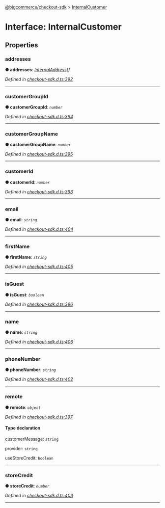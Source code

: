 [@bigcommerce/checkout-sdk](../README.md) > [InternalCustomer](../interfaces/internalcustomer.md)



# Interface: InternalCustomer


## Properties
<a id="addresses"></a>

###  addresses

**●  addresses**:  *[InternalAddress](internaladdress.md)[]* 

*Defined in [checkout-sdk.d.ts:392](https://github.com/bigcommerce/checkout-sdk-js/blob/66bc013/dist/checkout-sdk.d.ts#L392)*





___

<a id="customergroupid"></a>

###  customerGroupId

**●  customerGroupId**:  *`number`* 

*Defined in [checkout-sdk.d.ts:394](https://github.com/bigcommerce/checkout-sdk-js/blob/66bc013/dist/checkout-sdk.d.ts#L394)*





___

<a id="customergroupname"></a>

###  customerGroupName

**●  customerGroupName**:  *`number`* 

*Defined in [checkout-sdk.d.ts:395](https://github.com/bigcommerce/checkout-sdk-js/blob/66bc013/dist/checkout-sdk.d.ts#L395)*





___

<a id="customerid"></a>

###  customerId

**●  customerId**:  *`number`* 

*Defined in [checkout-sdk.d.ts:393](https://github.com/bigcommerce/checkout-sdk-js/blob/66bc013/dist/checkout-sdk.d.ts#L393)*





___

<a id="email"></a>

###  email

**●  email**:  *`string`* 

*Defined in [checkout-sdk.d.ts:404](https://github.com/bigcommerce/checkout-sdk-js/blob/66bc013/dist/checkout-sdk.d.ts#L404)*





___

<a id="firstname"></a>

###  firstName

**●  firstName**:  *`string`* 

*Defined in [checkout-sdk.d.ts:405](https://github.com/bigcommerce/checkout-sdk-js/blob/66bc013/dist/checkout-sdk.d.ts#L405)*





___

<a id="isguest"></a>

###  isGuest

**●  isGuest**:  *`boolean`* 

*Defined in [checkout-sdk.d.ts:396](https://github.com/bigcommerce/checkout-sdk-js/blob/66bc013/dist/checkout-sdk.d.ts#L396)*





___

<a id="name"></a>

###  name

**●  name**:  *`string`* 

*Defined in [checkout-sdk.d.ts:406](https://github.com/bigcommerce/checkout-sdk-js/blob/66bc013/dist/checkout-sdk.d.ts#L406)*





___

<a id="phonenumber"></a>

###  phoneNumber

**●  phoneNumber**:  *`string`* 

*Defined in [checkout-sdk.d.ts:402](https://github.com/bigcommerce/checkout-sdk-js/blob/66bc013/dist/checkout-sdk.d.ts#L402)*





___

<a id="remote"></a>

###  remote

**●  remote**:  *`object`* 

*Defined in [checkout-sdk.d.ts:397](https://github.com/bigcommerce/checkout-sdk-js/blob/66bc013/dist/checkout-sdk.d.ts#L397)*


#### Type declaration




 customerMessage: `string`






 provider: `string`






 useStoreCredit: `boolean`







___

<a id="storecredit"></a>

###  storeCredit

**●  storeCredit**:  *`number`* 

*Defined in [checkout-sdk.d.ts:403](https://github.com/bigcommerce/checkout-sdk-js/blob/66bc013/dist/checkout-sdk.d.ts#L403)*





___


